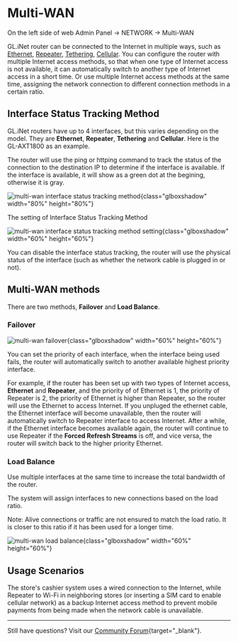 # Multi-WAN

On the left side of web Admin Panel -> NETWORK -> Multi-WAN

GL.iNet router can be connected to the Internet in multiple ways, such as [Ethernet](../internet_ethernet), [Repeater](../internet_repeater), [Tethering](../internet_tethering), [Cellular](../internet_cellular). You can configure the router with multiple Internet access methods, so that when one type of Internet access is not available, it can automatically switch to another type of Internet access in a short time. Or use multiple Internet access methods at the same time, assigning the network connection to different connection methods in a certain ratio.

## Interface Status Tracking Method

GL.iNet routers have up to 4 interfaces, but this varies depending on the model. They are **Ethernet**, **Repeater**, **Tethering** and **Cellular**. Here is the GL-AXT1800 as an example.

The router will use the ping or httping command to track the status of the connection to the destination IP to determine if the interface is available. If the interface is available, it will show as a green dot at the begining, otherwise it is gray.

![multi-wan interface status tracking method](https://static.gl-inet.com/docs/en/4/tutorials/multi-wan/interface_status_tracking_method.png){class="glboxshadow" width="80%" height="80%"}

The setting of Interface Status Tracking Method

![multi-wan interface status tracking method setting](https://static.gl-inet.com/docs/en/4/tutorials/multi-wan/interface_status_tracking_method_setting.png){class="glboxshadow" width="60%" height="60%"}

You can disable the interface status tracking, the router will use the physical status of the interface (such as whether the network cable is plugged in or not).

## Multi-WAN methods

There are two methods, **Failover** and **Load Balance**.

### Failover

![multi-wan failover](https://static.gl-inet.com/docs/en/4/tutorials/multi-wan/multi-wan_mode_failover.png){class="glboxshadow" width="60%" height="60%"}

You can set the priority of each interface, when the interface being used fails, the router will automatically switch to another available highest priority interface.

For example, if the router has been set up with two types of Internet access, **Ethernet** and **Repeater**, and the priority of of Ethernet is 1, the priority of Repeater is 2, the priority of Ethernet is higher than Repeater, so the router will use the Ethernet to access Internet. If you unpluged the ethernet cable, the Ethernet interface will become unavailable, then the router will automatically switch to Repeater interface to access Internet. After a while, if the Ethernet interface becomes available again, the router will continue to use Repeater if the **Forced Refresh Streams** is off, and vice versa, the router will switch back to the higher priority Ethernet.

### Load Balance

Use multiple interfaces at the same time to increase the total bandwidth of the router.

The system will assign interfaces to new connections based on the load ratio. 

Note: Alive connections or traffic are not ensured to match the load ratio. It is closer to this ratio if it has been used for a longer time.

![multi-wan load balance](https://static.gl-inet.com/docs/en/4/tutorials/multi-wan/multi-wan_mode_load_balance.png){class="glboxshadow" width="60%" height="60%"}

## Usage Scenarios

The store's cashier system uses a wired connection to the Internet, while Repeater to Wi-Fi in neighboring stores (or inserting a SIM card to enable cellular network) as a backup Internet access method to prevent mobile payments from being made when the network cable is unavailable.

---

Still have questions? Visit our [Community Forum](https://forum.gl-inet.com){target="_blank"}.
